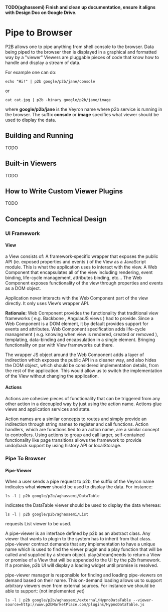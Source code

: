 **TODO(aghassemi) Finish and clean up documentation, ensure it aligns with Design Doc on Google Drive.**

# Pipe to Browser
P2B allows one to pipe anything from shell console to the browser. Data being piped to the browser then is displayed in a graphical and formatted way by a "viewer" Viewers are pluggable pieces of code that know how to handle and display a stream of data.

For example one can do:

``
echo "Hi!" | p2b google/p2b/jane/console
``

or

``
cat cat.jpg | p2b -binary google/p2b/jane/image
``

where **google/p2b/jane** is the Veyron name where p2b service is running in the browser. The suffix **console** or **image** specifies what viewer should be used to display the data.

## Building and Running
TODO

## Built-in Viewers
TODO

## How to Write Custom Viewer Plugins
TODO

## Concepts and Technical Design
### UI Framework
#### View
a View consists of:
A framework-specific wrapper that exposes the public API (ie. exposed properties and events ) of the View as a JavaScript module. This is what the application uses to interact with the view.
A Web Component that encapsulates all of the view including rendering, event binding, life-cycle management, attributes binding, etc… The Web Component exposes functionality of the view through properties and events as a DOM object.

Application never interacts with the Web Component part of the view directly. It only uses View’s wrapper API.

**Rationale:**
Web Component provides the functionality that traditional view frameworks ( e.g. Backbone , AngularJS views ) had to provide. Since a Web Component is a DOM element, it by default provides support for events and attributes. Web Component specification adds life-cycle management ( e.g. knowing when view is rendered, created or removed ), templating, data-binding and encapsulation in a single element. Bringing functionality on par with View frameworks out there.

The wrapper JS object around the Web Component adds a layer of indirection which exposes the public API in a cleaner way, and also hides the DOM object, which should be considered implementation details, from the rest of the application. This would allow us to switch the implementation of the View without changing the application.

#### Actions
Actions are cohesive pieces of functionality that can be triggered from any other action in a decoupled way by just using the action name. Actions glue views and application services and state.

Action names are a similar concepts to routes and simply provide an indirection through string names to register and call functions. Action handlers, which are functions tied to an action name, are a similar concept to controllers. Using actions to group and call larger, self-contained functionality like page transitions allows the framework to provide undo/back support by using history API or localStorage.

### Pipe To Browser

#### Pipe-Viewer
When a user sends a pipe request to p2b, the suffix of the Veyron name indicates what **viewer** should be used to display the data. For instance:

``
ls -l | p2b google/p2b/aghassemi/DataTable
``

indicates the DataTable viewer should be used to display the data whereas:

``
ls -l | p2b google/p2b/aghassemi/List
``

requests List viewer to be used.

A pipe-viewer is an interface defined by p2b as an abstract class. Any viewer that wants to plugin to the system has to inherit from that class. pipe-viewer contract demands that any implementation to have a unique name which is used to find the viewer plugin and a play function that will be called and supplied by a stream object.
play(stream)needs to return a View or promise of a View that will be appended to the UI by the p2b framework. If a promise, p2b UI will display a loading widget until promise is resolved.

pipe-viewer manager is responsible for finding and loading pipe-viewers on demand based on their name. This on-demand loading allows us to support arbitrary viewers even from external sources. For instance we should be able to support: (not implemented yet)

``
ls -l | p2b google/p2b/aghassemi/external/HypnoDataTable --viewer-source=http://www.p2bMarketPlace.com/plugins/HypnoDataTable.js
``
